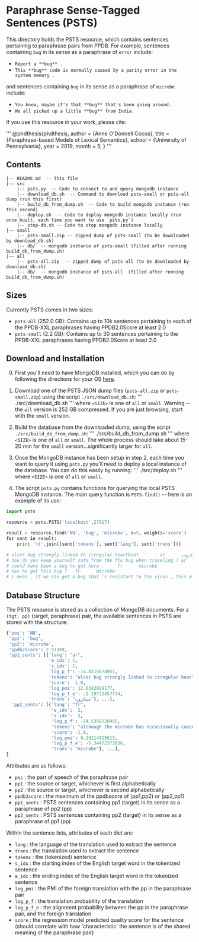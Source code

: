 # Paraphrase Sense-Tagged Sentences (PSTS)

This directory holds the PSTS resource, which contains sentences pertaining to paraphrase 
pairs from PPDB. For example, sentences containing `bug` in its sense as a paraphrase of
`error` include:

- `Report a **bug** .`
- `This **bug** code is normally caused by a parity error in the system memory .`

and sentences containing `bug` in its sense as a paraphrase of `microbe` include:

- `You know, maybe it's that **bug** that's been going around.`
- `We all picked up a little **bug** from India.`

If you use this resource in your work, please cite:

'''
@phdthesis{phdthesis,
  author       = {Anne O'Donnell Cocos}, 
  title        = {Paraphrase-based Models of Lexical Semantics},
  school       = {University of Pennsylvania},
  year         = 2019,
  month        = 5,
}
'''

## Contents

    |-- README.md  -- This file
    |-- src
        |-- psts.py  -- Code to connect to and query mongodb instance
        |-- download_db.sh  -- Command to download psts-small or psts-all dump (run this first)
        |-- build_db_from_dump.sh  -- Code to build mongodb instance (run this second)
        |-- deploy.sh  -- Code to deploy mongodb instance locally (run once built, each time you want to use `psts.py`)
        |-- stop-db.sh -- Code to stop mongodb instance locally
    |-- small
        |-- psts-small.zip -- zipped dump of psts-small (to be downloaded by download_db.sh)
        |-- db/  -- mongodb instance of psts-small (filled after running build_db_from_dump.sh)
    |-- all
        |-- psts-all.zip  -- zipped dump of psts-all (to be downloaded by download_db.sh)
        |-- db/  -- mongodb instance of psts-all  (filled after running build_db_from_dump.sh)

## Sizes

Currently PSTS comes in two sizes:
- `psts-all` (252.0 GB): Contains up to 10k sentences pertaining to each of the PPDB-XXL paraphrases 
having PPDB2.0Score at least 2.0
- `psts-small` (2.2 GB): Contains up to 30 sentences pertaining to the PPDB-XXL paraphrases having 
PPDB2.0Score at least 2.0

## Download and Installation

0.  First you'll need to have MongoDB installed, which you
can do by following the directions for your OS [here](https://docs.mongodb.com/manual/installation/).

1. Download one of the PSTS JSON dump files (`psts-all.zip` or `psts-small.zip`) using
the script `./src/download_db.sh`:
    '''
    ./src/download_db.sh <SIZE>
    '''
where `<SIZE>` is one of `all` or `small`. Warning -- the `all` version is 252 GB compressed. 
If you are just browsing, start with the `small` version.

2. Build the database from the downloaded dump, using the script `./src/build_db_from_dump.sh`:
    '''
    ./src/build_db_from_dump.sh <SIZE>
    '''
where `<SIZE>` is one of `all` or `small`. The whole process should take about 15-20 min for 
the `small` version...significantly larger for `all`.

3. Once the MongoDB instance has been setup in step 2, each time you want to query it using `psts.py` 
you'll need to deploy a local instance of the database. You can do this easily by running:
    '''
    ./src/deploy.sh <SIZE>
    '''
where `<SIZE>` is one of `all` or `small`.

4. The script `psts.py` contains functions for querying the local PSTS MongoDB instance. The
main query function is `PSTS.find()` -- here is an example of its use:

```python
import psts

resource = psts.PSTS('localhost',27017)

result = resource.find('NN', 'bug', 'microbe', n=5, weights='score')
for sent in result:
    print '\t'.join((sent['tokens'], sent['lang'], sent['trans']))

# ulcer bug strongly linked to irregular heartbeat        ar      ميكروب
# how do you keep yourself safe from the flu bug when traveling ? ar      ميكروب
# could have been a bug he got here .     fr      microbe
# has he got this bug ?   fr      microbe
# i mean , if we can get a bug that 's resistant to the virus , this might be worth it .        fr      bactérie
```

## Database Structure

The PSTS resource is stored as a collection of MongoDB documents. For a `(tgt, pp)` 
(target, paraphrase) pair, the available sentences in PSTS are stored with the structure:

```python
{'pos': 'NN',
 'pp1': 'bug',
 'pp2': 'microbe',
 'ppdb2score': 2.51369,
 'pp1_sents': [{'lang': "ar",
                'e_idx': 1,
                's_idx': 1,
                'log_p_f': -14.8315074951,
                'tokens': "ulcer bug strongly linked to irregular heartbeat",
                'score': -1.0,
                'log_pmi': 12.6342829177,
                'log_p_f_e': -2.19722457734,
                'trans': "ميكروب"}, ...],
  'pp2_sents': [{'lang': "fr",
                 'e_idx':  2,
                 's_idx':  2,
                 'log_p_f': -14.5358728955,
                 'tokens': "although the microbe has occasionally caused infections among patients with traumatic injuries , an outbreak in watsonville , california , was the first to spread in a community .",
                 'score': -1.0,
                 'log_pmi': 9.19114915613,
                 'log_p_f_e': -5.34472373936,
                 'trans': "microbe"}, ...],
}
```

Attributes are as follows:
- `pos` : the part of speech of the paraphrase pair
- `pp1` : the source or target, whichever is first alphabetically
- `pp2` : the source or target, whichever is second alphabetically
- `ppdb2score` : the maximum of the ppdbscore of (pp1,pp2) or (pp2,pp1)
- `pp1_sents` : PSTS sentences containing pp1 (target) in its sense as a paraphrase of pp2 (pp)
- `pp2_sents` : PSTS sentences containing pp2 (target) in its sense as a paraphrase of pp1 (pp)

Within the sentence lists, attributes of each dict are:
- `lang` : the language of the translation used to extract the sentence
- `trans` : the translation used to extract the sentence
- `tokens` : the (tokenized) sentence
- `s_idx` : the starting index of the English target word in the tokenized sentence
- `e_idx` : the ending index of the English target word in the tokenized sentence
- `log_pmi` : the PMI of the foreign translation with the pp in the paraphrase pair
- `log_p_f` : the translation probability of the translation
- `log_p_f_e` : the alignment probability between the pp in the paraphrase pair, and the foreign translation
- `score` : the regression model predicted quality score for the sentence (should correlate with how 'characteristic' the sentence is of the shared meaning of the paraphrase pair)
